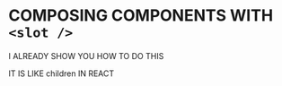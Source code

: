 # COMPOSING COMPONENTS WITH `<slot />`

I ALREADY SHOW YOU HOW TO DO THIS

IT IS LIKE children IN REACT


